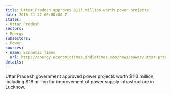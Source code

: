 ```yaml
---
title: Uttar Pradesh approves $113 million-worth power projects
date: 2016-11-22 00:00:00 Z
states:
- Uttar Pradesh
sectors:
- Energy
subsectors:
- Power
sources:
- name: Economic Times
  url: http://energy.economictimes.indiatimes.com/news/power/uttar-pradesh-govt-gives-nod-to-power-projects-worth-rs-768-crore/55506111
details: 
---
```


Uttar Pradesh government approved power projects worth $113 million, including $18 million for improvement of power supply infrastructure in Lucknow.
